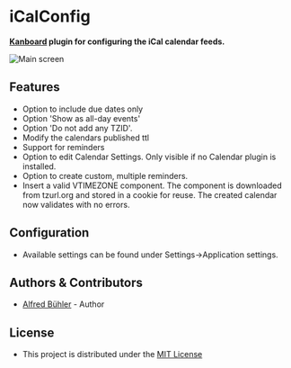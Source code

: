 
# iCalConfig

**[Kanboard](https://kanboard.org) plugin for configuring the iCal calendar feeds.**

![Main screen](doc/20230323112614.png)

## Features
- Option to include due dates only
- Option 'Show as all-day events'
- Option 'Do not add any TZID'.
- Modify the calendars published ttl
- Support for reminders
- Option to edit Calendar Settings. Only visible if no Calendar plugin is installed.
- Option to create custom, multiple reminders.
- Insert a valid VTIMEZONE component. The component is downloaded from tzurl.org and stored in a cookie for reuse. The created calendar now validates with no errors.

## Configuration
- Available settings can be found under Settings->Application settings.

## Authors & Contributors
- [Alfred Bühler](https://codeberg.org/abu) - Author

## License
- This project is distributed under the [MIT License](https://choosealicense.com/licenses/mit/ "Read The MIT license")
